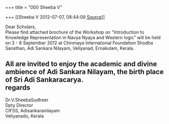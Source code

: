 +++
title = "000 Sheeba V"

+++
[[Sheeba V	2012-07-07, 08:44:09 [Source](https://groups.google.com/g/bvparishat/c/zXp5ZK-JiJU)]]



Dear Scholars,  
Please find attached brochure of the Workshop on "Introduction to Knowledge Representation in Navya Nyaya and Western logic” will be held on 3 - 8 September 2012 at Chinmaya International Foundation Shodha Sansthan, Adi Sankara Nilayam, Veliyanad, Ernakulam, Kerala.  
  
All are invited to enjoy the academic and divine ambience of Adi Sankara Nilayam, the birth place of Sri Adi Sankaracarya.  
regards  
--  
Dr.V.SheebaSudheer  
Dpty Director  
CIFSS, Adisankaranilayam  
Veliyanadu, Kerala  

